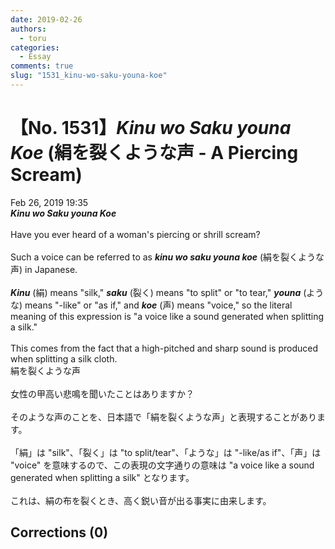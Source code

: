 ```yaml
---
date: 2019-02-26
authors:
  - toru
categories:
  - Essay
comments: true
slug: "1531_kinu-wo-saku-youna-koe"
---
```


# 【No. 1531】<strong><em>Kinu wo Saku youna Koe</strong></em> (絹を裂くような声 - A Piercing Scream)
<div class="date">Feb 26, 2019 19:35</div>
<div id="post"><div id="body_show_ori">
<strong><em>Kinu wo Saku youna Koe</strong></em><br/><br/>Have you ever heard of a woman's piercing or shrill scream?<br/><br/>Such a voice can be referred to as <strong><em>kinu wo saku youna koe</em></strong> (絹を裂くような声) in Japanese.<br/><br/><strong><em>Kinu</em></strong> (絹) means "silk," <strong><em>saku</em></strong> (裂く) means "to split" or "to tear," <strong><em>youna</em></strong> (ような) means "-like" or "as if," and <strong><em>koe</em></strong> (声) means "voice," so the literal meaning of this expression is "a voice like a sound generated when splitting a silk."<br/><br/>This comes from the fact that a high-pitched and sharp sound is produced when splitting a silk cloth.
</div></div>

<!-- more -->

<div id="post_ja"><div id="body_show_mo">
絹を裂くような声<br/><br/>女性の甲高い悲鳴を聞いたことはありますか？<br/><br/>そのような声のことを、日本語で「絹を裂くような声」と表現することがあります。<br/><br/>「絹」は "silk"、「裂く」は "to split/tear"、「ような」は "-like/as if"、「声」は "voice" を意味するので、この表現の文字通りの意味は "a voice like a sound generated when splitting a silk" となります。<br/><br/>これは、絹の布を裂くとき、高く鋭い音が出る事実に由来します。
</div></div>

## Corrections (0)
